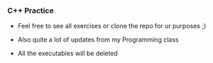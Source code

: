 ### C++ Practice

* Feel free to see all exercises or clone the repo for ur purposes ;)

* Also quite a lot of updates from my Programming class

* All the executables will be deleted